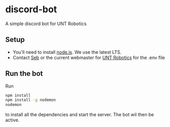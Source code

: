 # discord-bot

A simple discord bot for UNT Robotics

## Setup

* You'll need to install [node.js](https://nodejs.org/en/download/). We use the latest LTS.
* Contact [Seb](https://github.com/sebastian-king) or the current webmaster for [UNT Robotics](https://github.com/untrobotics) for the .env file

## Run the bot

Run

```bash
npm install
npm install -g nodemon
nodemon
```

to install all the dependencies and start the server. The bot wil then be active.
